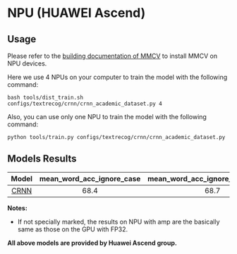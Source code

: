 # NPU (HUAWEI Ascend)

## Usage

Please refer to the [building documentation of MMCV](https://mmcv.readthedocs.io/en/latest/get_started/build.html#build-mmcv-full-on-ascend-npu-machine) to install MMCV on NPU devices.

Here we use 4 NPUs on your computer to train the model with the following command:

```shell
bash tools/dist_train.sh configs/textrecog/crnn/crnn_academic_dataset.py 4
```

Also, you can use only one NPU to train the model with the following command:

```shell
python tools/train.py configs/textrecog/crnn/crnn_academic_dataset.py
```

## Models Results

|  Model   | mean_word_acc_ignore_case | mean_word_acc_ignore_case_symbol | Config                                                                                                                           | Download                                                                                                                   |
|:--------:|:-------------------------:|:--------------------------------:|:---------------------------------------------------------------------------------------------------------------------------------| :------------------------------------------------------------------------------------------------------------------------- |
| [CRNN](<>) |           68.4            |               68.7               | [config](https://github.com/open-mmlab/mmocr/blob/0.x/configs/textrecog/crnn/crnn_academic_dataset.py) | [log](https://download.openmmlab.com/mmocr/textrecog/crnn/crnn_20230406_103202.log.json)     |


**Notes:**

- If not specially marked, the results on NPU with amp are the basically same as those on the GPU with FP32.

**All above models are provided by Huawei Ascend group.**
